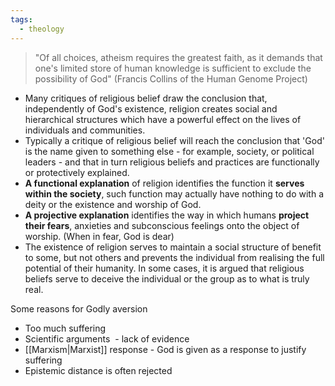 ```yaml
---
tags:
  - theology
---
```

> "Of all choices, atheism requires the greatest faith, as it demands that one's limited store of human knowledge is sufficient to exclude the possibility of God" (Francis Collins of the Human Genome Project)

- Many critiques of religious belief draw the conclusion that, independently of God's existence, religion creates social and hierarchical structures which have a powerful effect on the lives of individuals and communities.
- Typically a critique of religious belief will reach the conclusion that 'God' is the name given to something else - for example, society, or political leaders - and that in turn religious beliefs and practices are functionally or protectively explained.
- **A functional explanation** of religion identifies the function it **serves within the society**, such function may actually have nothing to do with a deity or the existence and worship of God.
- **A projective explanation** identifies the way in which humans **project their fears**, anxieties and subconscious feelings onto the object of worship. (When in fear, God is dear)
- The existence of religion serves to maintain a social structure of benefit to some, but not others and prevents the individual from realising the full potential of their humanity. In some cases, it is argued that religious beliefs serve to deceive the individual or the group as to what is truly real.

Some reasons for Godly aversion

- Too much suffering
- Scientific arguments  - lack of evidence
- [[Marxism|Marxist]] response - God is given as a response to justify suffering
- Epistemic distance is often rejected
